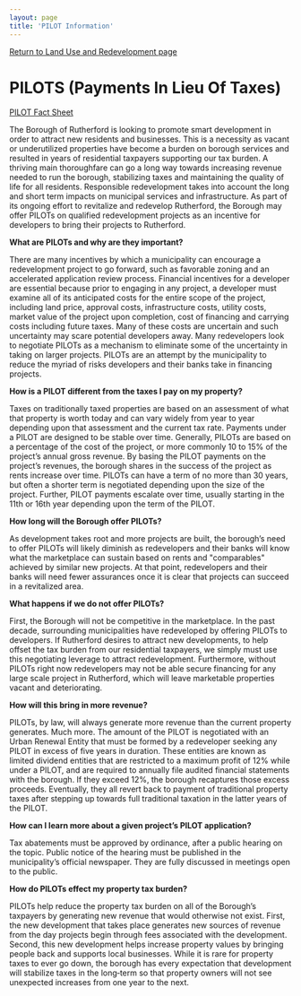 ```yaml
---
layout: page
title: 'PILOT Information'
---
```


[Return to Land Use and Redevelopment page](../)


# PILOTS (Payments In Lieu Of Taxes)

[PILOT Fact Sheet](https://storage.googleapis.com/static.rutherford-nj.com/community-development/NJ%20Long%20Term%20Tax%20Abatement%20Fact%20sheet.pdf)

The Borough of Rutherford is looking to promote smart development in order to attract new residents and businesses. This is a necessity as vacant or underutilized properties have become a burden on borough services and resulted in years of residential taxpayers supporting our tax burden.
A thriving main thoroughfare can go a long way towards increasing revenue needed to run the borough, stabilizing taxes and maintaining the quality of life for all residents. Responsible redevelopment takes into account the long and short term impacts on municipal services and infrastructure. 
As part of its ongoing effort to revitalize and redevelop Rutherford, the Borough may offer PILOTs on qualified redevelopment projects as an incentive for developers to bring their projects to Rutherford.

**What are PILOTs and why are they important?**

There are many incentives by which a municipality can encourage a redevelopment project to go forward, such as favorable zoning and an accelerated application review process. Financial incentives for a developer are essential because prior to engaging in any project, a developer must examine all of its anticipated costs for the entire scope of the project, including land price, approval costs, infrastructure costs, utility costs, market value of the project upon completion, cost of financing and carrying costs including future taxes. Many of these costs are uncertain and such uncertainty may scare potential developers away. Many redevelopers look to negotiate PILOTs as a mechanism to eliminate some of the uncertainty in taking on larger projects. PILOTs are an attempt by the municipality to reduce the myriad of risks developers and their banks take in financing projects.

**How is a PILOT different from the taxes I pay on my property?**

Taxes on traditionally taxed properties are based on an assessment of what that property is worth today and can vary widely from year to year depending upon that assessment and the current tax rate. Payments under a PILOT are designed to be stable over time. Generally, PILOTs are based on a percentage of the cost of the project, or more commonly 10 to 15% of the project’s annual gross revenue. By basing the PILOT payments on the project’s revenues, the borough shares in the success of the project as rents increase over time. PILOTs can have a term of no more than 30 years, but often a shorter term is negotiated depending upon the size of the project. Further, PILOT payments escalate over time, usually starting in the 11th or 16th year depending upon the term of the PILOT.

**How long will the Borough offer PILOTs?**

As development takes root and more projects are built, the borough’s need to offer PILOTs will likely diminish as redevelopers and their banks will know what the marketplace can sustain based on rents and "comparables" achieved by similar new projects. At that point, redevelopers and their banks will need fewer assurances once it is clear that projects can succeed in a revitalized area.
  
**What happens if we do not offer PILOTs?**

First, the Borough will not be competitive in the marketplace.  In the past decade, surrounding municipalities have redeveloped by offering PILOTs to developers.  If Rutherford desires to attract new developments, to help offset the tax burden from our residential taxpayers, we simply must use this negotiating leverage to attract redevelopment.  Furthermore, without PILOTs right now redevelopers may not be able secure financing for any large scale project in Rutherford, which will leave marketable properties vacant and deteriorating.

**How will this bring in more revenue?**

PILOTs, by law, will always generate more revenue than the current property generates. Much more. The amount of the PILOT is negotiated with an Urban Renewal Entity that must be formed by a redeveloper seeking any PILOT in excess of five years in duration. These entities are known as limited dividend entities that are restricted to a maximum profit of 12% while under a PILOT, and are required to annually file audited financial statements with the borough. If they exceed 12%, the borough recaptures those excess proceeds. Eventually, they all revert back to payment of traditional property taxes after stepping up towards full traditional taxation in the latter years of the PILOT.

**How can I learn more about a given project’s PILOT application?**

Tax abatements must be approved by ordinance, after a public hearing on the topic. Public notice of the hearing must be published in the municipality’s official newspaper. They are fully discussed in meetings open to the public.

**How do PILOTs effect my property tax burden?**

PILOTs help reduce the property tax burden on all of the Borough’s taxpayers by generating new revenue that would otherwise not exist. First, the new development that takes place generates new sources of revenue from the day projects begin through fees associated with the development. Second, this new development helps increase property values by bringing people back and supports local businesses. While it is rare for property taxes to ever go down, the borough has every expectation that development will stabilize taxes in the long‐term so that property owners will not see unexpected increases from one year to the next.



